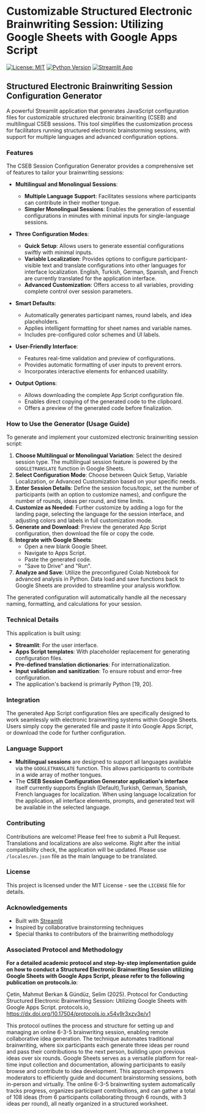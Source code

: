 # Customizable Structured Electronic Brainwriting Session: Utilizing Google Sheets with Google Apps Script

[![License: MIT](https://img.shields.io/badge/License-MIT-yellow.svg)](https://opensource.org/licenses/MIT)
[![Python Version](https://img.shields.io/badge/python-3.8+-blue.svg)](https://www.python.org/downloads/)
[![Streamlit App](https://img.shields.io/badge/Streamlit-App-red?logo=streamlit)]([[https://streamlit.app.link/your-app](https://cseb-configuration-generator.streamlit.app/)](https://cseb-configuration-generator.streamlit.app/))

## Structured Electronic Brainwriting Session Configuration Generator

A powerful Streamlit application that generates JavaScript configuration files for customizable structured electronic brainwriting (CSEB) and multilingual CSEB sessions. This tool simplifies the customization process for facilitators running structured electronic brainstorming sessions, with support for multiple languages and advanced configuration options.

### Features

The CSEB Session Configuration Generator provides a comprehensive set of features to tailor your brainwriting sessions:

*   **Multilingual and Monolingual Sessions**:
    *   **Multiple Language Support**: Facilitates sessions where participants can contribute in their mother tongue.
    *   **Simpler Monolingual Sessions**: Enables the generation of essential configurations in minutes with minimal inputs for single-language sessions.

*   **Three Configuration Modes**:
    *   **Quick Setup**: Allows users to generate essential configurations swiftly with minimal inputs.
    *   **Variable Localization**: Provides options to configure participant-visible text and translate configurations into other languages for interface localization. English, Turkish, German, Spanish, and French are currently translated for the application interface.
    *   **Advanced Customization**: Offers access to all variables, providing complete control over session parameters.

*   **Smart Defaults**:
    *   Automatically generates participant names, round labels, and idea placeholders.
    *   Applies intelligent formatting for sheet names and variable names.
    *   Includes pre-configured color schemes and UI labels.

*   **User-Friendly Interface**:
    *   Features real-time validation and preview of configurations.
    *   Provides automatic formatting of user inputs to prevent errors.
    *   Incorporates interactive elements for enhanced usability.

*   **Output Options**:
    *   Allows downloading the complete App Script configuration file.
    *   Enables direct copying of the generated code to the clipboard.
    *   Offers a preview of the generated code before finalization.

### How to Use the Generator (Usage Guide)

To generate and implement your customized electronic brainwriting session script:

1.  **Choose Multilingual or Monolingual Variation**: Select the desired session type. The multilingual session feature is powered by the `GOOGLETRANSLATE` function in Google Sheets.
2.  **Select Configuration Mode**: Choose between Quick Setup, Variable Localization, or Advanced Customization based on your specific needs.
3.  **Enter Session Details**: Define the session focus/topic, set the number of participants (with an option to customize names), and configure the number of rounds, ideas per round, and time limits.
4.  **Customize as Needed**: Further customize by adding a logo for the landing page, selecting the language for the session interface, and adjusting colors and labels in full customization mode.
5.  **Generate and Download**: Preview the generated App Script configuration, then download the file or copy the code.
6.  **Integrate with Google Sheets**:
    *   Open a new blank Google Sheet.
    *   Navigate to Apps Script.
    *   Paste the generated code.
    *   "Save to Drive" and "Run".
7.  **Analyze and Save**: Utilize the preconfigured Colab Notebook for advanced analysis in Python. Data load and save functions back to Google Sheets are provided to streamline your analysis workflow.

The generated configuration will automatically handle all the necessary naming, formatting, and calculations for your session.

### Technical Details

This application is built using:
*   **Streamlit**: For the user interface.
*   **Apps Script templates**: With placeholder replacement for generating configuration files.
*   **Pre-defined translation dictionaries**: For internationalization.
*   **Input validation and sanitization**: To ensure robust and error-free configuration.
*   The application's backend is primarily Python [19, 20].

### Integration

The generated App Script configuration files are specifically designed to work seamlessly with electronic brainwriting systems within Google Sheets. Users simply copy the generated file and paste it into Google Apps Script, or download the code for further configuration.

### Language Support

*   **Multilingual sessions** are designed to support all languages available via the `GOOGLETRANSLATE` function. This allows participants to contribute in a wide array of mother tongues.
*   The **CSEB Session Configuration Generator application's interface** itself currently supports English (Default),Turkish, German, Spanish, French languages for localization. When using language localization for the application, all interface elements, prompts, and generated text will be available in the selected language.

### Contributing

Contributions are welcome! Please feel free to submit a Pull Request. Translations and localizations are also welcome. Right after the initial compatibility check, the application will be updated. Please use `/locales/en.json` file as the main language to be translated.

### License

This project is licensed under the MIT License - see the `LICENSE` file for details.

### Acknowledgements

- Built with [Streamlit](https://streamlit.io/)
- Inspired by collaborative brainstorming techniques
- Special thanks to contributors of the brainwriting methodology

### Associated Protocol and Methodology

**For a detailed academic protocol and step-by-step implementation guide on how to conduct a Structured Electronic Brainwriting Session utilizing Google Sheets with Google Apps Script, please refer to the following publication on protocols.io**:

Çetin, Mahmut Berkan & Gündüz, Selim (2025). Protocol for Conducting Structured Electronic Brainwriting Session: Utilizing Google Sheets with Google Apps Script. protocols.io, https://dx.doi.org/10.17504/protocols.io.x54v9r3xzv3e/v1

This protocol outlines the process and structure for setting up and managing an online 6-3-5 brainwriting session, enabling remote collaborative idea generation. The technique automates traditional brainwriting, where six participants each generate three ideas per round and pass their contributions to the next person, building upon previous ideas over six rounds. Google Sheets serves as a versatile platform for real-time input collection and documentation, allowing participants to easily browse and contribute to idea development. This approach empowers moderators to efficiently guide and document brainstorming sessions, both in-person and virtually. The online 6-3-5 brainwriting system automatically tracks progress, organizes participant contributions, and can gather a total of 108 ideas (from 6 participants collaborating through 6 rounds, with 3 ideas per round), all neatly organized in a structured worksheet.
